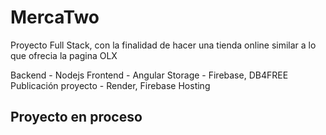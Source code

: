 # MercaTwo

Proyecto Full Stack, con la finalidad de hacer una tienda online similar a lo que ofrecia la pagina OLX

Backend - Nodejs
Frontend - Angular
Storage - Firebase, DB4FREE
Publicación proyecto - Render, Firebase Hosting
## Proyecto en proceso
